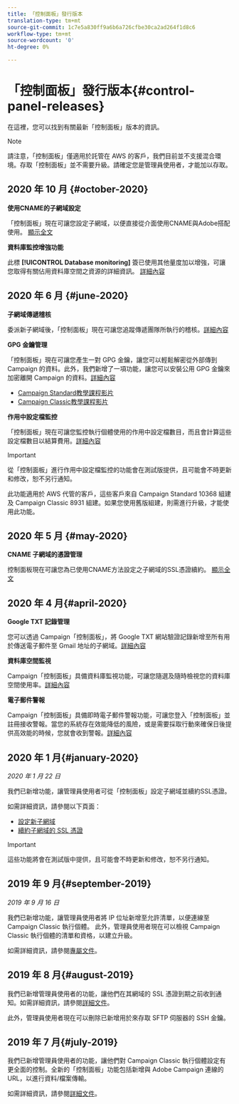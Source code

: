 ```yaml
---
title: 「控制面板」發行版本
translation-type: tm+mt
source-git-commit: 1c7e5a830ff9a6b6a726cfbe30ca2ad264f1d8c6
workflow-type: tm+mt
source-wordcount: '0'
ht-degree: 0%

---
```



# 「控制面板」發行版本{#control-panel-releases}

在這裡，您可以找到有關最新「控制面板」版本的資訊。

>[!NOTE]
>
>請注意，「控制面板」僅適用於託管在 AWS 的客戶，我們目前並不支援混合環境。存取「控制面板」並不需要升級。請確定您是管理員使用者，才能加以存取。

## 2020 年 10 月 {#october-2020}

**使用CNAME的子網域設定**

「控制面板」現在可讓您設定子網域，以便直接從介面使用CNAME與Adobe搭配使用。 [顯示全文](subdomains-certificates/using/setting-up-new-subdomain.md)

**資料庫監控增強功能**

此標 **[!UICONTROL Database monitoring]** 簽已使用其他量度加以增強，可讓您取得有關佔用資料庫空間之資源的詳細資訊。 [詳細內容](performance-monitoring/using/database-monitoring.md)

## 2020 年 6 月 {#june-2020}

**子網域傳遞稽核**

委派新子網域後，「控制面板」現在可讓您追蹤傳遞團隊所執行的稽核。[詳細內容](subdomains-certificates/using/setting-up-new-subdomain.md)

**GPG 金鑰管理**

「控制面板」現在可讓您產生一對 GPG 金鑰，讓您可以輕鬆解密從外部傳到 Campaign 的資料。此外，我們新增了一項功能，讓您可以安裝公用 GPG 金鑰來加密離開 Campaign 的資料。[詳細內容](instances-settings/using/gpg-keys-management.md)
* [Campaign Standard教學課程影片](https://docs.adobe.com/content/help/en/campaign-standard-learn/tutorials/administrating/control-panel/gpg-key-management/gpg-key-management-overview.html)
* [Campaign Classic教學課程影片](https://docs.adobe.com/content/help/en/campaign-classic-learn/tutorials/administrating/control-panel-acc/gpg-key-management/gpg-key-management-overview.html)

**作用中設定檔監控**

「控制面板」現在可讓您監控執行個體使用的作用中設定檔數目，而且會計算這些設定檔數目以結算費用。[詳細內容](performance-monitoring/using/active-profiles-monitoring.md)

>[!IMPORTANT]
>
>從「控制面板」進行作用中設定檔監控的功能會在測試版提供，且可能會不時更新和修改，恕不另行通知。
>
>此功能適用於 AWS 代管的客戶，這些客戶來自 Campaign Standard 10368 組建及 Campaign Classic 8931 組建。如果您使用舊版組建，則需進行升級，才能使用此功能。

## 2020 年 5 月 {#may-2020}

**CNAME 子網域的憑證管理**

控制面板現在可讓您為已使用CNAME方法設定之子網域的SSL憑證續約。 [顯示全文](subdomains-certificates/using/renewing-subdomain-certificate.md)

## 2020 年 4 月{#april-2020}

**Google TXT 記錄管理**

您可以透過 Campaign「控制面板」，將 Google TXT 網站驗證記錄新增至所有用於傳送電子郵件至 Gmail 地址的子網域。[詳細內容](subdomains-certificates/using/managing-txt-records.md)

**資料庫空間監視**

Campaign「控制面板」具備資料庫監視功能，可讓您隨選及隨時檢視您的資料庫空間使用率。[詳細內容](performance-monitoring/using/database-monitoring.md)

**電子郵件警報**

Campaign「控制面板」具備即時電子郵件警報功能，可讓您登入「控制面板」並註冊接收警報。當您的系統存在效能降低的風險，或是需要採取行動來確保日後提供高效能的時候，您就會收到警報。[詳細內容](performance-monitoring/using/email-alerting.md)

## 2020 年 1 月{#january-2020}

*2020 年 1 月 22 日*

我們已新增功能，讓管理員使用者可從「控制面板」設定子網域並續約SSL憑證。

如需詳細資訊，請參閱以下頁面：
* [設定新子網域](subdomains-certificates/using/setting-up-new-subdomain.md)
* [續約子網域的 SSL 憑證](subdomains-certificates/using/renewing-subdomain-certificate.md)

>[!IMPORTANT]
>
>這些功能將會在測試版中提供，且可能會不時更新和修改，恕不另行通知。

## 2019 年 9 月{#september-2019}

*2019 年 9 月 16 日*

我們已新增功能，讓管理員使用者將 IP 位址新增至允許清單，以便連線至 Campaign Classic 執行個體。
此外，管理員使用者現在可以檢視 Campaign Classic 執行個體的清單和資格，以建立升級。

如需詳細資訊，請參閱[專屬文件](instances-settings/using/ip-allow-listing-instance-access.md)。

## 2019 年 8 月{#august-2019}

我們已新增管理員使用者的功能，讓他們在其網域的 SSL 憑證到期之前收到通知。如需詳細資訊，請參閱[詳細文件](subdomains-certificates/using/monitoring-ssl-certificates.md)。

此外，管理員使用者現在可以刪除已新增用於來存取 SFTP 伺服器的 SSH 金鑰。

## 2019 年 7 月{#july-2019}

我們已新增管理員使用者的功能，讓他們對 Campaign Classic 執行個體設定有更全面的控制。全新的「控制面板」功能包括新增與 Adobe Campaign 連線的 URL，以進行資料/檔案傳輸。

如需詳細資訊，請參閱[詳細文件](instances-settings/using/url-permissions.md)。
